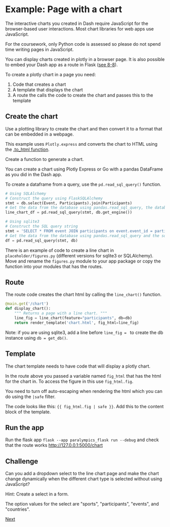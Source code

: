 # Example: Page with a chart

The interactive charts you created in Dash require JavaScript for the browser-based user interactions. Most chart
libraries for web apps use JavaScript.

For the coursework, only Python code is assessed so please do not spend time writing pages in JavaScript.

You can display charts created in plotly in a browser page. It is also possible to embed your Dash app as a route in
Flask ([see 8-8](8-8-other.md)).

To create a plotly chart in a page you need:

1. Code that creates a chart
2. A template that displays the chart
3. A route the calls the code to create the chart and passes this to the template

## Create the chart

Use a plotting library to create the chart and then convert it to a format that can be embedded in a webpage.

This example uses `Plotly.express` and converts the chart to HTML using
the [.to_html function](https://plotly.com/python/interactive-html-export/).

Create a function to generate a chart.

You can create a chart using Plotly Express or Go with a pandas DataFrame as you did in the Dash app.

To create a dataframe from a query, use the `pd.read_sql_query()` function.

```python
# Using SQLAlchemy
# Construct the query using FlaskSQLAlchemy
stmt = db.select(Event, Participants).join(Participants)
# Get the data from the database using pandas.read_sql_query, the database engine is from the SQLAlchemy db object
line_chart_df = pd.read_sql_query(stmt, db.get_engine())

# Using sqlite3
# Construct the SQL query string
stmt = 'SELECT * FROM event JOIN participants on event.event_id = participants.event_id;'
# Get the data from the database using pandas.read_sql_query and the sqlite3 database connection from get_db()
df = pd.read_sql_query(stmt, db)
```

There is an example of code to create a line chart in `placeholder/figures.py` (different versions for sqlite3 or
SQLAlchemy).
Move and rename the `figures.py` module to your app package or copy the function into your modules that has the routes.

## Route

The route code creates the chart html by calling the `line_chart()` function.

```python
@main.get('/chart')
def display_chart():
    """ Returns a page with a line chart. """
    line_fig = line_chart(feature="participants", db=db)
    return render_template('chart.html', fig_html=line_fig)
```

Note: if you are using sqlite3, add a line before `line_fig = ` to create the db instance using `db = get_db()`.

## Template

The chart template needs to have code that will display a plotly chart.

In the route above you passed a variable named `fig_html` that has the html for the chart in. To access the figure in
this use `fig_html.fig`.

You need to turn off auto-escaping when rendering the html which you can do using the `|safe` filter.

The code looks like this: `{{ fig_html.fig | safe }}`. Add this to the content block of the template.

## Run the app

Run the flask app  `flask --app paralympics_flask run --debug` and check that the route
works <http://127.0.0.1:5000/chart>

## Challenge

Can you add a dropdown select to the line chart page and make the chart change dynamically when the different chart type
is selected without using JavaScript?

Hint: Create a select in a form.

The option values for the select are "sports", "participants", "events", and "countries".

[Next](8-6-page-ml.md)